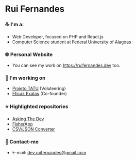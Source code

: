 # Rui Fernandes

### ☕ I'm a:
- Web Developer, focused on PHP and React.js
- Computer Science student at [Federal University of Alagoas](https://ufal.br)

### 🌐 Personal Website
- You can see my work on https://ruifernandes.dev too.

### 💼 I'm working on
- [Projeto TATU](https://projetotatu.com.br) (Voluteering)
- [Eficaz Exatas](https://eficazexatas.com) (Co-founder)

### ⭐ Highlighted repositories
- [Asking The Dev](https://github.com/ruifernandees/asking-the-dev)
- [FisherApp](https://github.com/ruifernandees/fisherapp)
- [CSV/JSON Converter](https://github.com/ruifernandees/csv-json-converter)

### 📨 Contact-me
- E-mail: dev.ruifernandes@gmail.com
<!--
**ruifernandees/ruifernandees** is a ✨ _special_ ✨ repository because its `README.md` (this file) appears on your GitHub profile.

Here are some ideas to get you started:

- 🔭 I’m currently working on ...
- 🌱 I’m currently learning ...
- 👯 I’m looking to collaborate on ...
- 🤔 I’m looking for help with ...
- 💬 Ask me about ...
- 📫 How to reach me: ...
- 😄 Pronouns: ...
- ⚡ Fun fact: ...
-->
